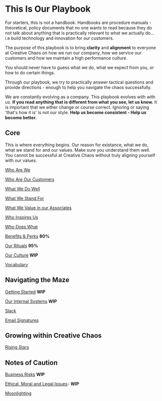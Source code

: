 # This Is Our Playbook
For starters, this is not a handbook. Handbooks are procedure manuals - theoretical, policy documents that no one wants to read because they do not talk about anything that is practically relevant to what we actually do... i.e build technology and innovation for our customers.

The purpose of this playbook is to bring **clarity** and **alignment** to everyone at Creative Chaos on how we run our company, how we service our customers and how we maintain a high performance culture.

You should never have to guess what we do, what we expect from you, or how to do certain things.

Through our playbook, we try to practically answer tactical questions and provide directions - enough to help you navigate the chaos successfully.

We are constantly evolving as a company. This playbook evolves with with us. **If you read anything that is different from what you see, let us know.** It is important that we either change or course correct. Ignoring or saying 'that's how it is' is not our style. **Help us become consistent - Help us become better.**

## Core
This is where everything begins. Our reason for existance, what we do, what we stand for and our values. Make sure you understand them well. You cannot be successful at Creative Chaos without truly aligning yourself with our values.

[Who Are We](whoarewe.md)

[Who Are Our Customers](whoareourcustomers.md)

[What We Do Well](whatwedowell.md)

[What We Stand For](ourcompanyvalues.md)

[What We Value in our Associates](whatwevalueinassociates.md)

[Who Inspires Us](whoinspiresus.md)

[Who Does What](whodoeswhat.md)

[Benefits & Perks](benefitsperks.md) **80%**

[Our Rituals](ourrituals.md) **95%**

[Our Culture](ourculture.md) **WIP**

[Vocabulary](vocabulary.md)


## Navigating the Maze

[Getting Started](gettingstarted.md) **WIP**

[Our Internal Systems](internalsystems.md) **WIP**

[Slack](slack.md)

[Email Signatures](emailsignatures.md)


## Growing within Creative Chaos

[Rising Stars](risingstars.md)


## Notes of Caution
[Business Risks](businessrisks.md) **WIP**

[Ethical, Moral and Legal Issues](ethicalmorallegal.md)- **WIP**

[Moonlighting](moonlighting.md)
